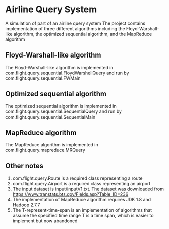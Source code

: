 # Airline Query System
A simulation of part of an airline query system
The project contains implementation of three different algorithms including the Floyd-Warshall-like algorithm, the optimized sequential algorithm, and the MapReduce algorithm

## Floyd-Warshall-like algorithm
The Floyd-Warshall-like algorithm is implemented in com.flight.query.sequential.FloydWarshellQuery and run by com.flight.query.sequential.FWMain

## Optimized sequential algorithm
The optimized sequential algorithm is implemented in com.flight.query.sequential.SequentialQuery and run by com.flight.query.sequential.SequentialMain

## MapReduce algorithm
The MapReduce algorithm is implemented in com.flight.query.mapreduce.MRQuery

## Other notes
1. com.flight.query.Route is a required class representing a route
2. com.flight.query.Airport is a required class representing an airport
3. The input dataset is input/inputV1.txt. The dataset was downloaded from https://www.transtats.bts.gov/Fields.asp?Table_ID=236
4. The implementation of MapReduce algorithm requires JDK 1.8 and Hadoop 2.7.7
5. The T-represent-time-span is an implementation of algorithms that assume the specified time range T is a time span, which is easier to implement but now abandoned
